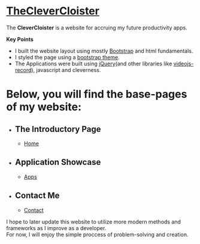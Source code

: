 # [TheCleverCloister](https://nstapler.github.io/ClevCloi/)
The **CleverCloister** is a website for accruing my future productivity apps.  

**Key Points**  
* I built the website layout using mostly [Bootstrap](https://getbootstrap.com/) and html fundamentals.  
* I styled the page using a [bootstrap theme](https://bootswatch.com/).  
* The Applications were built using [jQuery](https://api.jquery.com/)(and other libraries like [videojs-record](https://github.com/collab-project/videojs-record)), javascript and cleverness.  
# Below, you will find the base-pages of my website:  
* ## The Introductory Page  
    * [Home](https://nstapler.github.io/ClevCloi/index.html)  
* ## Application Showcase  
    * [Apps](https://nstapler.github.io/ClevCloi/apps.html)  
* ## Contact Me 
    * [Contact](https://nstapler.github.io/ClevCloi/contact.html)  

I hope to later update this website to utilize more modern methods and frameworks as I improve as a developer.  
For now, I will enjoy the simple proccess of problem-solving and creation.
